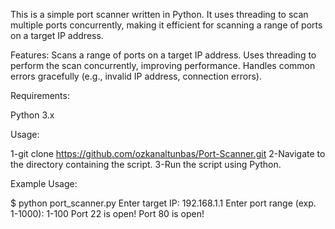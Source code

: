 This is a simple port scanner written in Python. It uses threading to scan multiple ports concurrently, making it efficient for scanning a range of ports on a target IP address.

Features: 
Scans a range of ports on a target IP address.
Uses threading to perform the scan concurrently, improving performance.
Handles common errors gracefully (e.g., invalid IP address, connection errors).

Requirements:

Python 3.x

Usage:

1-git clone https://github.com/ozkanaltunbas/Port-Scanner.git
2-Navigate to the directory containing the script.
3-Run the script using Python.

Example Usage:

$ python port_scanner.py
Enter target IP: 192.168.1.1
Enter port range (exp. 1-1000): 1-100
Port 22 is open!
Port 80 is open!
